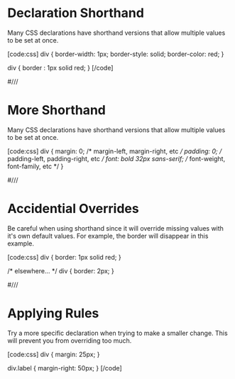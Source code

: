 # Declaration Shorthand

Many CSS declarations have shorthand versions that allow multiple values to be set at once.

[code:css]
div {
  border-width: 1px;
  border-style: solid;
  border-color: red;
}

div {
  border : 1px solid red;
}
[/code]


#///

# More Shorthand

Many CSS declarations have shorthand versions that allow multiple values to be set at once.

[code:css]
div {
  margin: 0; /* margin-left, margin-right, etc */
  padding: 0; /* padding-left, padding-right, etc */
  font: bold 32px sans-serif; /* font-weight, font-family, etc */
}



#///

# Accidential Overrides

Be careful when using shorthand since it will override missing values with it's own default values. For example, the border will disappear in this example.

[code:css]
div {
  border: 1px solid red;
}

/* elsewhere... */
div {
  border: 2px;
}



#///

# Applying Rules

Try a more specific declaration when trying to make a smaller change. This will prevent you from overriding too much.

[code:css]
div {
  margin: 25px;
}

div.label {
  margin-right: 50px;
}
[/code]